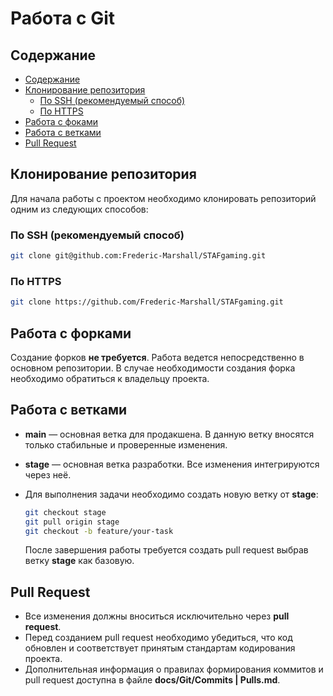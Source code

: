 # Работа с Git

## Содержание

- [Содержание](#содержание)
- [Клонирование репозитория](#клонирование-репозитория)
  - [По SSH (рекомендуемый способ)](#по-ssh-рекомендуемый-способ)
  - [По HTTPS](#по-https)
- [Работа с фоками](#работа-с-форками)
- [Работа с ветками](#работа-с-ветками)
- [Pull Request](#pull-request)


## Клонирование репозитория

Для начала работы с проектом необходимо клонировать репозиторий одним из следующих способов:

### По SSH (рекомендуемый способ)

```sh
git clone git@github.com:Frederic-Marshall/STAFgaming.git
```

### По HTTPS

```sh
git clone https://github.com/Frederic-Marshall/STAFgaming.git
```

## Работа с форками

Создание форков **не требуется**. Работа ведется непосредственно в основном репозитории. В случае необходимости создания форка необходимо обратиться к владельцу проекта.

## Работа с ветками

- **main** — основная ветка для продакшена. В данную ветку вносятся только стабильные и проверенные изменения.
- **stage** — основная ветка разработки. Все изменения интегрируются через неё.
- Для выполнения задачи необходимо создать новую ветку от **stage**:
  
  ```sh
  git checkout stage
  git pull origin stage
  git checkout -b feature/your-task
  ```

  После завершения работы требуется создать pull request выбрав ветку **stage** как базовую.

## Pull Request

- Все изменения должны вноситься исключительно через **pull request**.
- Перед созданием pull request необходимо убедиться, что код обновлен и соответствует принятым стандартам кодирования проекта.
- Дополнительная информация о правилах формирования коммитов и pull request доступна в файле **docs/Git/Commits | Pulls.md**.

